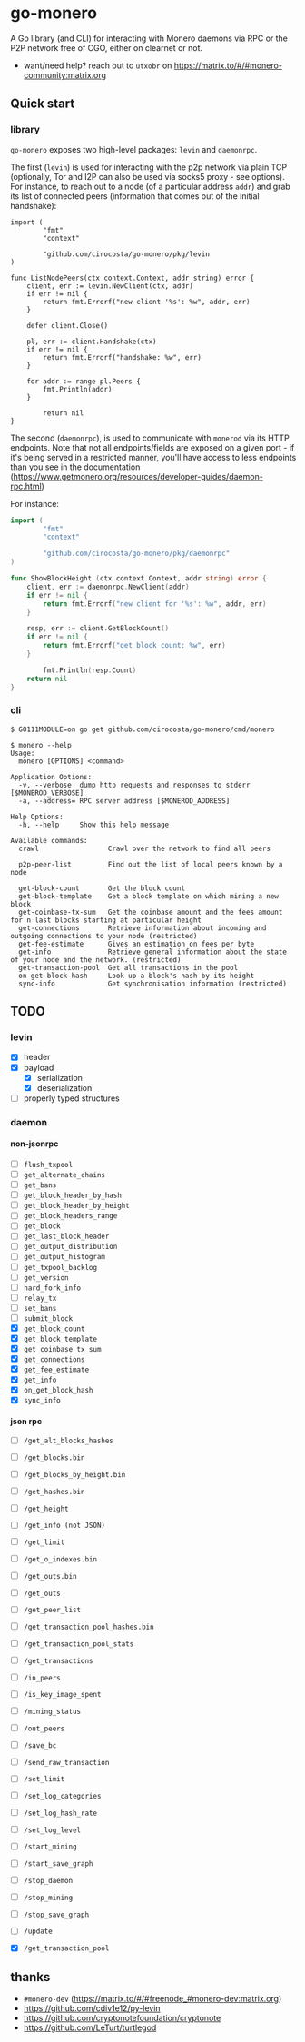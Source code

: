 # go-monero

A Go library (and CLI) for interacting with Monero daemons via RPC or the P2P
network free of CGO, either on clearnet or not.

- want/need help? reach out to `utxobr` on https://matrix.to/#/#monero-community:matrix.org

## Quick start

### library

`go-monero` exposes two high-level packages: `levin` and `daemonrpc`.

The first (`levin`) is used for interacting with the p2p network via plain TCP
(optionally, Tor and I2P can also be used via socks5 proxy - see options). For
instance, to reach out to a node (of a particular address `addr`) and grab its
list of connected peers (information that comes out of the initial handshake):

```golang
import (
        "fmt"
        "context"

        "github.com/cirocosta/go-monero/pkg/levin
)

func ListNodePeers(ctx context.Context, addr string) error {
	client, err := levin.NewClient(ctx, addr)
	if err != nil {
		return fmt.Errorf("new client '%s': %w", addr, err)
	}

	defer client.Close()

	pl, err := client.Handshake(ctx)
	if err != nil {
		return fmt.Errorf("handshake: %w", err)
	}

	for addr := range pl.Peers {
		fmt.Println(addr)
	}

        return nil
}
```

The second (`daemonrpc`), is used to communicate with `monerod` via its HTTP
endpoints. Note that not all endpoints/fields are exposed on a given port - if
it's being served in a restricted manner, you'll have access to less endpoints
than you see in the documentation
(https://www.getmonero.org/resources/developer-guides/daemon-rpc.html)

For instance:

```go
import (
        "fmt"
        "context"

        "github.com/cirocosta/go-monero/pkg/daemonrpc"
)

func ShowBlockHeight (ctx context.Context, addr string) error {
	client, err := daemonrpc.NewClient(addr)
	if err != nil {
		return fmt.Errorf("new client for '%s': %w", addr, err)
	}

	resp, err := client.GetBlockCount()
	if err != nil {
		return fmt.Errorf("get block count: %w", err)
	}

        fmt.Println(resp.Count)
	return nil
}
```


### cli

```console
$ GO111MODULE=on go get github.com/cirocosta/go-monero/cmd/monero

$ monero --help
Usage:
  monero [OPTIONS] <command>

Application Options:
  -v, --verbose  dump http requests and responses to stderr [$MONEROD_VERBOSE]
  -a, --address= RPC server address [$MONEROD_ADDRESS]

Help Options:
  -h, --help     Show this help message

Available commands:
  crawl                 Crawl over the network to find all peers

  p2p-peer-list         Find out the list of local peers known by a node

  get-block-count       Get the block count
  get-block-template    Get a block template on which mining a new block
  get-coinbase-tx-sum   Get the coinbase amount and the fees amount for n last blocks starting at particular height
  get-connections       Retrieve information about incoming and outgoing connections to your node (restricted)
  get-fee-estimate      Gives an estimation on fees per byte
  get-info              Retrieve general information about the state of your node and the network. (restricted)
  get-transaction-pool  Get all transactions in the pool
  on-get-block-hash     Look up a block's hash by its height
  sync-info             Get synchronisation information (restricted)
```

## TODO

### levin

- [x] header
- [x] payload
  - [x] serialization
  - [x] deserialization
- [ ] properly typed structures

### daemon

#### non-jsonrpc

- [ ] `flush_txpool`
- [ ] `get_alternate_chains`
- [ ] `get_bans`
- [ ] `get_block_header_by_hash`
- [ ] `get_block_header_by_height`
- [ ] `get_block_headers_range`
- [ ] `get_block`
- [ ] `get_last_block_header`
- [ ] `get_output_distribution`
- [ ] `get_output_histogram`
- [ ] `get_txpool_backlog`
- [ ] `get_version`
- [ ] `hard_fork_info`
- [ ] `relay_tx`
- [ ] `set_bans`
- [ ] `submit_block`
- [x] `get_block_count`
- [x] `get_block_template`
- [x] `get_coinbase_tx_sum`
- [x] `get_connections`
- [x] `get_fee_estimate`
- [x] `get_info`
- [x] `on_get_block_hash`
- [x] `sync_info`

#### json rpc

- [ ] `/get_alt_blocks_hashes`
- [ ] `/get_blocks.bin`
- [ ] `/get_blocks_by_height.bin`
- [ ] `/get_hashes.bin`
- [ ] `/get_height`
- [ ] `/get_info (not JSON)`
- [ ] `/get_limit`
- [ ] `/get_o_indexes.bin`
- [ ] `/get_outs.bin`
- [ ] `/get_outs`
- [ ] `/get_peer_list`
- [ ] `/get_transaction_pool_hashes.bin`
- [ ] `/get_transaction_pool_stats`
- [ ] `/get_transactions`
- [ ] `/in_peers`
- [ ] `/is_key_image_spent`
- [ ] `/mining_status`
- [ ] `/out_peers`
- [ ] `/save_bc`
- [ ] `/send_raw_transaction`
- [ ] `/set_limit`
- [ ] `/set_log_categories`
- [ ] `/set_log_hash_rate`
- [ ] `/set_log_level`
- [ ] `/start_mining`
- [ ] `/start_save_graph`
- [ ] `/stop_daemon`
- [ ] `/stop_mining`
- [ ] `/stop_save_graph`
- [ ] `/update`
- [x] `/get_transaction_pool`


## thanks

- `#monero-dev` (https://matrix.to/#/#freenode_#monero-dev:matrix.org)
- https://github.com/cdiv1e12/py-levin
- https://github.com/cryptonotefoundation/cryptonote
- https://github.com/LeTurt/turtlegod
